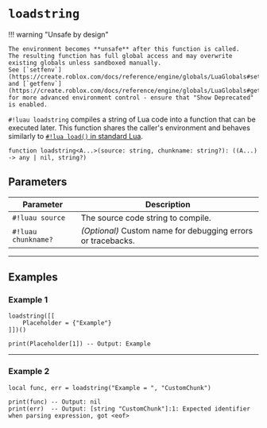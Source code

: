# `loadstring`

!!! warning "Unsafe by design"

    The environment becomes **unsafe** after this function is called.  
    The resulting function has full global access and may overwrite existing globals unless sandboxed manually.  
    See [`setfenv`](https://create.roblox.com/docs/reference/engine/globals/LuaGlobals#setfenv) and [`getfenv`](https://create.roblox.com/docs/reference/engine/globals/LuaGlobals#getfenv) for more advanced environment control - ensure that "Show Deprecated" is enabled.

`#!luau loadstring` compiles a string of Lua code into a function that can be executed later. This function shares the caller's environment and behaves similarly to [`#!lua load()` in standard Lua](https://www.lua.org/manual/5.3/manual.html#pdf-load).

```luau
function loadstring<A...>(source: string, chunkname: string?): ((A...) -> any | nil, string?)
```

## Parameters

| Parameter         | Description                                                                 |
|-------------------|-----------------------------------------------------------------------------|
| `#!luau source`        | The source code string to compile.                                           |
| `#!luau chunkname?` | *(Optional)* Custom name for debugging errors or tracebacks. |

---

## Examples

### Example 1

```luau title="Example 1: Compiling and running source code" linenums="1"
loadstring([[
    Placeholder = {"Example"}
]])()

print(Placeholder[1]) -- Output: Example
```

---

### Example 2

```luau title="Example 2: Error handling with a custom chunk name" linenums="1"
local func, err = loadstring("Example = ", "CustomChunk")

print(func) -- Output: nil
print(err)  -- Output: [string "CustomChunk"]:1: Expected identifier when parsing expression, got <eof>
```
